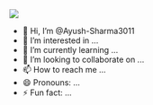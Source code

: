<div ><img src="https://karavang.vercel.app/_next/static/media/hero.41c82709.gif"></div>

- 👋 Hi, I’m @Ayush-Sharma3011
- 👀 I’m interested in ...
- 🌱 I’m currently learning ...
- 💞️ I’m looking to collaborate on ...
- 📫 How to reach me ...
- 😄 Pronouns: ...
- ⚡ Fun fact: ...
<!---
Ayush-Sharma3011/Ayush-Sharma3011 is a ✨ special ✨ repository because its `README.md` (this file) appears on your GitHub profile.
You can click the Preview link to take a look at your changes.
--->
